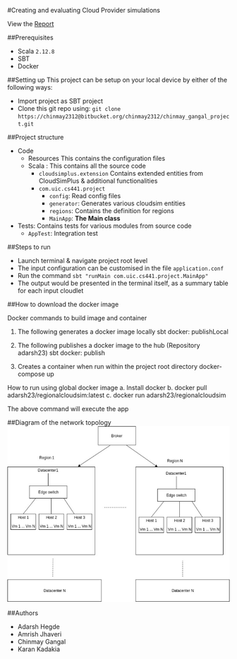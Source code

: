 #Creating and evaluating Cloud Provider simulations

View the [Report](Report.pdf)

##Prerequisites
* Scala `2.12.8`
* SBT
* Docker

##Setting up
This project can be setup on your local device by either of the following ways:
* Import project as SBT project
* Clone this git repo using:
    `git clone https://chinmay2312@bitbucket.org/chinmay2312/chinmay_gangal_project.git`

##Project structure
* Code
    * Resources
        This contains the configuration files
    * Scala : This contains all the source code
        * `cloudsimplus.extension`
            Contains extended entities from CloudSimPlus & additional functionalities
        * `com.uic.cs441.project`
            * `config`: Read config files
            * `generator`: Generates various cloudsim entities
            * `regions`: Contains the definition for regions
            * `MainApp`: **The Main class**
* Tests: Contains tests for various modules from source code
    * `AppTest`: Integration test

##Steps to run
* Launch terminal & navigate project root level
* The input configuration can be customised in the file `application.conf`
* Run the command `sbt "runMain com.uic.cs441.project.MainApp"`
* The output would be presented in the terminal itself, as a summary table for each input cloudlet

##How to download the docker image

Docker commands to build image and container

1. The following generates a docker image locally
sbt docker: publishLocal
   
2. The following publishes a docker image to the hub (Repository adarsh23)
sbt docker: publish
   
3. Creates a container when run within the project root directory
docker-compose up
   
How to run using global docker image
a. Install docker
b. docker pull adarsh23/regionalcloudsim:latest
c. docker run adarsh23/regionalcloudsim

The above command will execute the app


##Diagram of the network topology
![Topology](images/topology.jpeg)

##Authors
* Adarsh Hegde
* Amrish Jhaveri
* Chinmay Gangal
* Karan Kadakia
